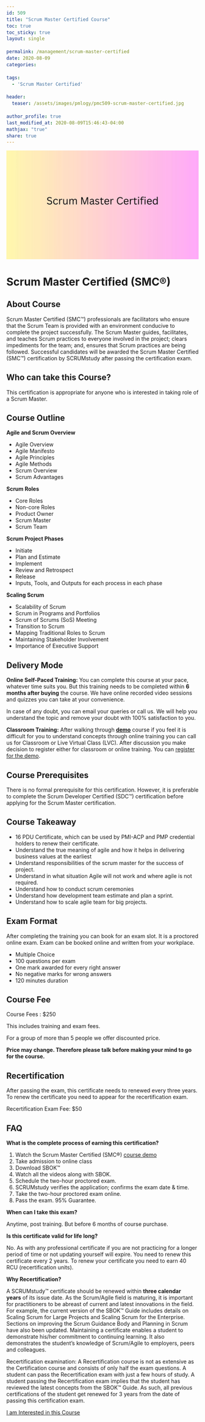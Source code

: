 ```yaml
---
id: 509   
title: "Scrum Master Certified Course"
toc: true
toc_sticky: true
layout: single

permalink: /management/scrum-master-certified
date: 2020-08-09
categories:

tags: 
  - 'Scrum Master Certified'

header:
  teaser: /assets/images/pmlogy/pmc509-scrum-master-certified.jpg

author_profile: true
last_modified_at: 2020-08-09T15:46:43-04:00
mathjax: "true"
share: true
---
```


![Scrum Master Certified](/assets/images/pmlogy/pmc509-scrum-master-certified.jpg)

# Scrum Master Certified (SMC®)

## About Course

Scrum Master Certified (SMC™) professionals are facilitators who ensure that the Scrum Team is provided with an environment conducive to complete the project successfully. The Scrum Master guides, facilitates, and teaches Scrum practices to everyone involved in the project; clears impediments for the team; and, ensures that Scrum practices are being followed. Successful candidates will be awarded the Scrum Master Certified (SMC™) certification by SCRUMstudy after passing the certification exam.

## Who can take this Course?

This certification is appropriate for anyone who is interested in taking role of a Scrum Master.

## Course Outline

**Agile and Scrum Overview**

*   Agile Overview
*   Agile Manifesto
*   Agile Principles
*   Agile Methods
*   Scrum Overview
*   Scrum Advantages

**Scrum Roles**

*   Core Roles
*   Non-core Roles
*   Product Owner
*   Scrum Master
*   Scrum Team

**Scrum Project Phases**

*   Initiate
*   Plan and Estimate
*   Implement
*   Review and Retrospect
*   Release
*   Inputs, Tools, and Outputs for each process in each phase

**Scaling Scrum**

*   Scalability of Scrum
*   Scrum in Programs and Portfolios
*   Scrum of Scrums (SoS) Meeting
*   Transition to Scrum
*   Mapping Traditional Roles to Scrum
*   Maintaining Stakeholder Involvement
*   Importance of Executive Support

## Delivery Mode

**Online Self-Paced Training:** You can complete this course at your pace, whatever time suits you. But this training needs to be completed within **6 months after buying** the course. We have online recorded video sessions and quizzes you can take at your convenience.

In case of any doubt, you can email your queries or call us. We will help you understand the topic and remove your doubt with 100% satisfaction to you.

**Classroom Training:** After walking through [**demo**](https://dasarpai.com/demo/smc-demo-course/) course if you feel it is difficult for you to understand concepts through online training you can call us for Classroom or Live Virtual Class (LVC). After discussion you make decision to register either for classroom or online training. You can [register for the demo](https://dasarpai.com/forms/demo-registration/).

## Course Prerequisites

There is no formal prerequisite for this certification. However, it is preferable to complete the Scrum Developer Certified (SDC™) certification before applying for the Scrum Master certification.

## Course Takeaway

*   16 PDU Certificate, which can be used by PMI-ACP and PMP credential holders to renew their certificate.
*   Understand the true meaning of agile and how it helps in delivering business values at the earliest
*   Understand responsibilities of the scrum master for the success of project.
*   Understand in what situation Agile will not work and where agile is not required.
*   Understand how to conduct scrum ceremonies
*   Understand how development team estimate and plan a sprint.
*   Understand how to scale agile team for big projects.

## Exam Format

After completing the training you can book for an exam slot. It is a proctored online exam. Exam can be booked online and written from your workplace.

*   Multiple Choice
*   100 questions per exam
*   One mark awarded for every right answer
*   No negative marks for wrong answers
*   120 minutes duration

## Course Fee

Course Fees : $250

This includes training and exam fees.

For a group of more than 5 people we offer discounted price. 

**Price may change. Therefore please talk before making your mind to go for the course.**

## Recertification

After passing the exam, this certificate needs to renewed every three years. To renew the certificate you need to appear for the recertification exam.

Recertification Exam Fee: $50

## FAQ

**What is the complete process of earning this certification?**

1.  Watch the Scrum Master Certified (SMC®) [course demo](https://dasarpai.com/demo/smc-demo-course/)
2.  Take admission to online class
3.  Download SBOK™
4.  Watch all the videos along with SBOK.
5.  Schedule the two-hour proctored exam.
6.  SCRUMstudy verifies the application; confirms the exam date & time.
7.  Take the two-hour proctored exam online.
8.  Pass the exam. 95% Guarantee.

**When can I take this exam?**

Anytime, post training. But before 6 months of course purchase.

**Is this certificate valid for life long?**

No. As with any professional certificate if you are not practicing for a longer period of time or not updating yourself will expire. You need to renew this certificate every 2 years. To renew your certificate you need to earn 40 RCU (recertification units).

**Why Recertification?**

A SCRUMstudy™ certificate should be renewed within **three calendar years** of its issue date. As the Scrum/Agile field is maturing, it is important for practitioners to be abreast of current and latest innovations in the field. For example, the current version of the SBOK™ Guide includes details on Scaling Scrum for Large Projects and Scaling Scrum for the Enterprise. Sections on improving the Scrum Guidance Body and Planning in Scrum have also been updated. Maintaining a certificate enables a student to demonstrate his/her commitment to continuing learning. It also demonstrates the student’s knowledge of Scrum/Agile to employers, peers and colleagues.

Recertification examination: A Recertification course is not as extensive as the Certification course and consists of only half the exam questions. A student can pass the Recertification exam with just a few hours of study. A student passing the Recertification exam implies that the student has reviewed the latest concepts from the SBOK™ Guide. As such, all previous certifications of the student get renewed for 3 years from the date of passing this certification exam.

[I am Interested in this Course](https://dasarpai.com/forms/course-interest/)